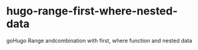# hugo-range-first-where-nested-data
goHugo Range andcombination with first, where function and nested data

